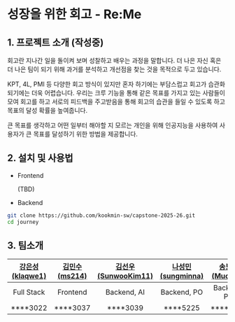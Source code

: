 # 성장을 위한 회고 - Re:Me

## 1. 프로젝트 소개 (작성중)
회고란 지나간 일을 돌이켜 보며 성찰하고 배우는 과정을 말합니다. 더 나은 자신 혹은 더 나은 팀이 되기 위해 과거를 분석하고 개선점을 찾는 것을 목적으로 두고 있습니다.

KPT, 4L, PMI 등 다양한 회고 방식이 있지만 혼자 하기에는 부담스럽고 회고가 습관화 되기에는 더욱 어렵습니다. 우리는 크루 기능을 통해 같은 목표를 가지고 있는 사람들이 모여 회고를 하고 서로의 피드백을 주고받음을 통해 회고의 습관을 들일 수 있도록 하고 목표의 달성 확률을 높여줍니다.

큰 목표를 생각하고 어떤 일부터 해야할 지 모르는 개인을 위해 인공지능을 사용하여 사용자가 큰 목표를 달성하기 위한 방법을 제공합니다.
## 2. 설치 및 사용법
- Frontend
  
  (TBD)
- Backend 
```bash
git clone https://github.com/kookmin-sw/capstone-2025-26.git
cd journey
```
## 3. 팀소개
|[**강은성(klaqwe1)**](https://github.com/klaqwe1)|[**김민수(ms214)**](https://github.com/ms214)|[**김선우(SunwooKim11)**](https://github.com/SunwooKim11)|[**나성민(sungminna)**](https://github.com/sungminna)|[**송보경(Muon05)**](https://github.com/Muon05)|[**이다현(leleleehouse)**](https://github.com/leleleehouse)|
|:---:|:---:|:---:|:---:|:---:|:---:|
|Full Stack|Frontend|Backend, AI|Backend, PO|Backend, PO|Backend, AI|
|****3022|****3037|****3039|****5225|****0303|****2006|
